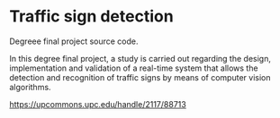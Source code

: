 # Traffic sign detection 

Degreee final project source code. 

In this degree final project, a study is carried out regarding the design, implementation and validation of a real-time system that allows the detection and recognition of traffic signs by means of computer vision algorithms.

https://upcommons.upc.edu/handle/2117/88713

